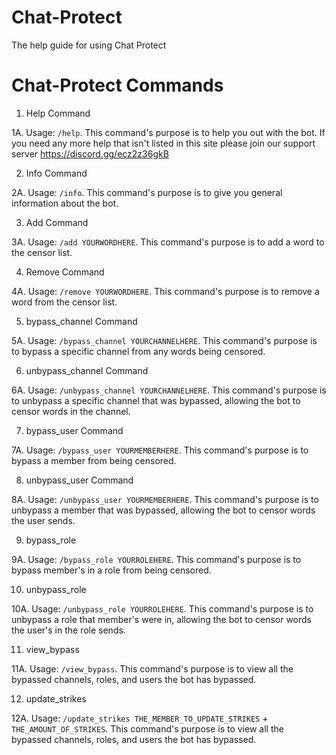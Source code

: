 # Chat-Protect
The help guide for using Chat Protect


# Chat-Protect Commands

1. Help Command

1A. Usage: `/help`. This command's purpose is to help you out with the bot. If you need any more help that isn't listed in this site please join our support server https://discord.gg/ecz2z36gkB

2. Info Command

2A. Usage: `/info`. This command's purpose is to give you general information about the bot.

3. Add Command

3A. Usage: `/add YOURWORDHERE`. This command's purpose is to add a word to the censor list.

4. Remove Command

4A. Usage: `/remove YOURWORDHERE`. This command's purpose is to remove a word from the censor list.

5. bypass_channel Command

5A. Usage: `/bypass_channel YOURCHANNELHERE`. This command's purpose is to bypass a specific channel from any words being censored.

6. unbypass_channel Command

6A. Usage: `/unbypass_channel YOURCHANNELHERE`. This command's purpose is to unbypass a specific channel that was bypassed, allowing the bot to censor words in the channel.

7. bypass_user Command

7A. Usage: `/bypass_user YOURMEMBERHERE`. This command's purpose is to bypass a member from being censored.

8. unbypass_user Command

8A. Usage: `/unbypass_user YOURMEMBERHERE`. This command's purpose is to unbypass a member that was bypassed, allowing the bot to censor words the user sends.

9. bypass_role

9A. Usage: `/bypass_role YOURROLEHERE`. This command's purpose is to bypass member's in a role from being censored.

10. unbypass_role

10A. Usage: `/unbypass_role YOURROLEHERE`. This command's purpose is to unbypass a role that member's were in, allowing the bot to censor words the user's in the role sends.

11. view_bypass

11A. Usage: `/view_bypass`. This command's purpose is to view all the bypassed channels, roles, and users the bot has bypassed.

12. update_strikes

12A. Usage: `/update_strikes THE_MEMBER_TO_UPDATE_STRIKES` + `THE_AMOUNT_OF_STRIKES`. This command's purpose is to view all the bypassed channels, roles, and users the bot has bypassed.
